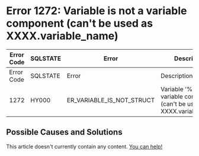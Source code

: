 
# Error 1272: Variable is not a variable component (can't be used as XXXX.variable_name)


| Error Code | SQLSTATE | Error | Description |
| --- | --- | --- | --- |
| Error Code | SQLSTATE | Error | Description |
| 1272 | HY000 | ER_VARIABLE_IS_NOT_STRUCT | Variable '%s' is not a variable component (can't be used as XXXX.variable_name) |




## Possible Causes and Solutions


This article doesn't currently contain any content. [You can help!](/en/writing-and-editing-knowledge-base-articles/)

